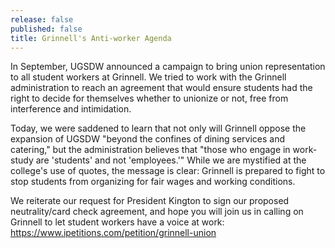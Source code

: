 ```yaml
---
release: false
published: false
title: Grinnell's Anti-worker Agenda
---
```

In September, UGSDW announced a campaign to bring union representation to all student workers at Grinnell. We tried to work with the Grinnell administration to reach an agreement that would ensure students had the right to decide for themselves whether to unionize or not, free from interference and intimidation.

Today, we were saddened to learn that not only will Grinnell oppose the expansion of UGSDW "beyond the confines of dining services and catering," but the administration believes that "those who engage in work-study are 'students' and not 'employees.'" While we are mystified at the college's use of quotes, the message is clear: Grinnell is prepared to fight to stop students from organizing for fair wages and working conditions.

We reiterate our request for President Kington to sign our proposed neutrality/card check agreement, and hope you will join us in calling on Grinnell to let student workers have a voice at work:
https://www.ipetitions.com/petition/grinnell-union